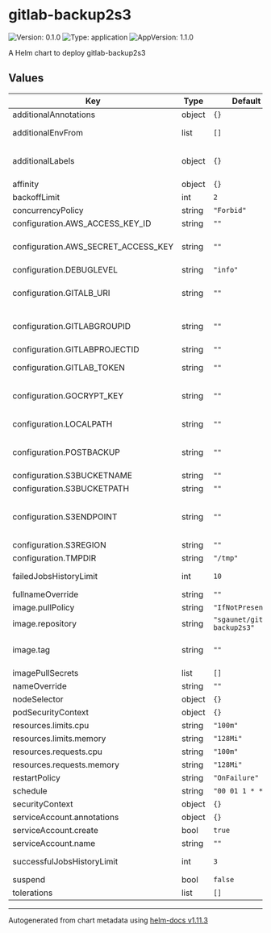 # gitlab-backup2s3

![Version: 0.1.0](https://img.shields.io/badge/Version-0.1.0-informational?style=flat-square) ![Type: application](https://img.shields.io/badge/Type-application-informational?style=flat-square) ![AppVersion: 1.1.0](https://img.shields.io/badge/AppVersion-1.1.0-informational?style=flat-square)

A Helm chart to deploy gitlab-backup2s3

## Values

| Key | Type | Default | Description |
|-----|------|---------|-------------|
| additionalAnnotations | object | `{}` | additional annotations |
| additionalEnvFrom | list | `[]` | additional configmap or secret.  |
| additionalLabels | object | `{}` | additional deployment labels (will be merged with the default labels) |
| affinity | object | `{}` |  |
| backoffLimit | int | `2` | cronjob backoffLimit |
| concurrencyPolicy | string | `"Forbid"` | cronjob concurrencyPolicy |
| configuration.AWS_ACCESS_KEY_ID | string | `""` |  |
| configuration.AWS_SECRET_ACCESS_KEY | string | `""` | not mandatory if you associate an IAM role to the pod or ec2 |
| configuration.DEBUGLEVEL | string | `"info"` | info,warn,error or debug |
| configuration.GITALB_URI | string | `""` | GITLAB_URI (if the endpoint differs from https://gitlab.com) |
| configuration.GITLABGROUPID | string | `""` | gitlab group id to export (will export all projects in the group) |
| configuration.GITLABPROJECTID | string | `""` | gitlab projet id to export |
| configuration.GITLAB_TOKEN | string | `""` | GITLAB_TOKEN is mandatory |
| configuration.GOCRYPT_KEY | string | `""` | key to encrypt archive ([gocrypt](https://github.com/sgaunet/gocrypt) is used to encrypt archives) |
| configuration.LOCALPATH | string | `""` | if you want to backup to a local path |
| configuration.POSTBACKUP | string | `""` | if GOCRYPT_KEY is setup, set it to: gocrypt enc \-\-i %INPUTFILE% |
| configuration.S3BUCKETNAME | string | `""` | Example: mybucket |
| configuration.S3BUCKETPATH | string | `""` | Example: /my/path |
| configuration.S3ENDPOINT | string | `""` | Example https://s3.eu-west-3.amazonaws.com or http://localhost:9090 for a local minio instance |
| configuration.S3REGION | string | `""` | Example: eu-west-3 |
| configuration.TMPDIR | string | `"/tmp"` |  |
| failedJobsHistoryLimit | int | `10` | cronjob failedJobsHistoryLimit |
| fullnameOverride | string | `""` |  |
| image.pullPolicy | string | `"IfNotPresent"` |  |
| image.repository | string | `"sgaunet/gitlab-backup2s3"` | image repository |
| image.tag | string | `""` | Overrides the image tag whose default is the chart appVersion. |
| imagePullSecrets | list | `[]` | image pull secrets |
| nameOverride | string | `""` |  |
| nodeSelector | object | `{}` |  |
| podSecurityContext | object | `{}` |  |
| resources.limits.cpu | string | `"100m"` |  |
| resources.limits.memory | string | `"128Mi"` |  |
| resources.requests.cpu | string | `"100m"` |  |
| resources.requests.memory | string | `"128Mi"` |  |
| restartPolicy | string | `"OnFailure"` | cronjob restartPolicy |
| schedule | string | `"00 01 1 * *"` | cronjob schedule |
| securityContext | object | `{}` |  |
| serviceAccount.annotations | object | `{}` |  |
| serviceAccount.create | bool | `true` |  |
| serviceAccount.name | string | `""` |  |
| successfulJobsHistoryLimit | int | `3` | cronjob successfulJobsHistoryLimit |
| suspend | bool | `false` | cronjob suspend |
| tolerations | list | `[]` |  |

----------------------------------------------
Autogenerated from chart metadata using [helm-docs v1.11.3](https://github.com/norwoodj/helm-docs/releases/v1.11.3)
